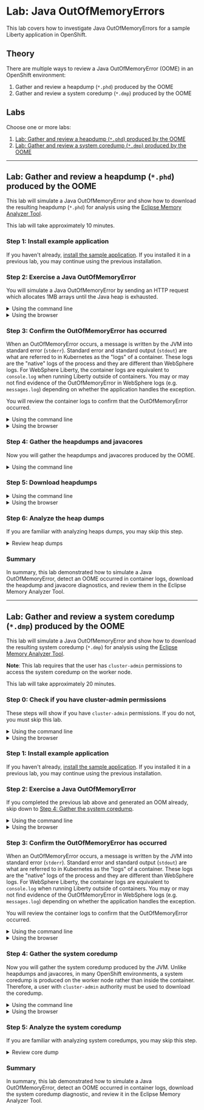 # Lab: Java OutOfMemoryErrors

This lab covers how to investigate Java OutOfMemoryErrors for a sample Liberty application in OpenShift.

## Theory

There are multiple ways to review a Java OutOfMemoryError (OOME) in an OpenShift environment:

1. Gather and review a heapdump (`*.phd`) produced by the OOME
1. Gather and review a system coredump (`*.dmp`) produced by the OOME

## Labs

Choose one or more labs:

1. [Lab: Gather and review a heapdump (`*.phd`) produced by the OOME](#lab-gather-and-review-a-heapdump-phd-produced-by-the-oome)
1. [Lab: Gather and review a system coredump (`*.dmp`) produced by the OOME](#lab-gather-and-review-a-system-coredump-dmp-produced-by-the-oome)

-----

## Lab: Gather and review a heapdump (`*.phd`) produced by the OOME

This lab will simulate a Java OutOfMemoryError and show how to download the resulting heapdump (`*.phd`) for analysis using the [Eclipse Memory Analyzer Tool](https://www.ibm.com/support/pages/eclipse-memory-analyzer-tool-dtfj-and-ibm-extensions).

This lab will take approximately 10 minutes.

### Step 1: Install example application

If you haven't already, [install the sample application](lab_liberty_install_app.md). If you installed it in a previous lab, you may continue using the previous installation.

### Step 2: Exercise a Java OutOfMemoryError

You will simulate a Java OutOfMemoryError by sending an HTTP request which allocates 1MB arrays until the Java heap is exhausted.

<details markdown="1">
<summary>Using the command line</summary>

1. Request the following web page from your terminal to simulate an OutOfMemoryError:
    1. macOS, Linux, or Windows with Cygwin:

            curl -k -s "https://$(oc get route libertydiag "--output=jsonpath={.spec.host}")/servlet/AllocateObject?size=1048576&iterations=10000&waittime=10&retainData=false"

    1. Windows with Command Prompt:
        1. Ensure you have [`curl` for Windows](https://curl.se/windows/) installed
        1. List the application's URL:

                oc get route libertydiag "--output=jsonpath={.spec.host}{'\n'}"

        1. Execute the following command, replacing `$HOST` with the output of the previous command:

                curl -k -s "https://$HOST/servlet/AllocateObject?size=1048576&iterations=10000&waittime=10&retainData=false"
      
</details>

<details markdown="1">
<summary>Using the browser</summary>

1. Craft the following link, replacing `$HOST` with the hostname of the application from the installation step above when you opened the `libertydiag` application in your browser (e.g. `libertydiag-user1-namespace.apps.was-education-cluster.example.com`):

        http://$HOST/servlet/AllocateObject?size=1048576&iterations=10000&waittime=10&retainData=false

1. Open this link in the browser

</details>

### Step 3: Confirm the OutOfMemoryError has occurred

When an OutOfMemoryError occurs, a message is written by the JVM into standard error (`stderr`). Standard error and standard output (`stdout`) are what are referred to in Kubernetes as the "logs" of a container. These logs are the "native" logs of the process and they are different than WebSphere logs. For WebSphere Liberty, the container logs are equivalent to `console.log` when running Liberty outside of containers. You may or may not find evidence of the OutOfMemoryError in WebSphere logs (e.g. `messages.log`) depending on whether the application handles the exception.

You will review the container logs to confirm that the OutOfMemoryError occurred.

<details markdown="1">
<summary>Using the command line</summary>

1. List the pods for the example application deployment; for example:

        oc get pods
   Example output:

        NAME                          READY   STATUS    RESTARTS   AGE
        libertydiag-b98748954-mgj64   1/1     Running   0          97s

1. Print the native logs of the pod by replacing `$POD` with the pod name from the previous command:

        oc logs $POD
   For example:

        oc logs libertydiag-b98748954-mgj64

1. You should see OutOfMemoryError lines such as the following. If you don't see them, give it some time and print the logs again.

        JVMDUMP039I Processing dump event "systhrow", detail "java/lang/OutOfMemoryError" at 2022/12/07 16:43:38 - please wait.

</details>

<details markdown="1">
<summary>Using the browser</summary>

1. In the `Topology` view of the [`Developer` perspective](openshift_perspective.md), click on the `libertydiag` circle, then click the `Resources` tab in the drawer on the right, and then click on `View logs` for the one pod that's running:  
   ![](images/podviewlogs.png)
1. You should see OutOfMemoryError lines such as the following. If you don't see them, give it some time by watching the bottom of the logs.  
   ![](images/podlogsoome.png)

</details>

### Step 4: Gather the heapdumps and javacores

Now you will gather the heapdumps and javacores produced by the OOME.

<details markdown="1">
<summary>Using the command line</summary>

1. List the pods for the example application deployment; for example:

        oc get pods
   Example output:

        NAME                          READY   STATUS    RESTARTS   AGE
        libertydiag-b98748954-mgj64   1/1     Running   0          97s

1. Open a shell into the pod by replacing `$POD` with a pod name from the previous command:

        oc rsh -t $POD
   For example:

        oc rsh -t libertydiag-b98748954-mgj64

1. Note that the remote shell might timeout after a short period of inactivity, so be aware that you might have been logged out and you'll need to `oc rsh` back in to continue where you left off.
1. First, we need to find the process ID (PID) of Liberty. Most Liberty images do not have tools like `ps` or `top` pre-installed. However, most Liberty images only have a single process in the container which is the Java process running Liberty, and this has the PID of 1. Double check that this is the Liberty process by doing a full listing on PID 1:

        ls -l /proc/1/

1. If you see a Liberty current working directory (`cwd`) such as `/opt/ol/wlp` or `/opt/ibm/wlp` then you can assume that is the Liberty process. Otherwise, run `ls -l /proc/[0-9]*` and then explore each PID to find the Liberty process.

        ls -l /proc/1
   Example output:

        [...]
        lrwxrwxrwx.  1 1000830000 root 0 Dec  6 17:45 cwd -> /opt/ol/wlp/output/defaultServer
        -r--------.  1 1000830000 root 0 Dec  6 17:45 environ
        lrwxrwxrwx.  1 1000830000 root 0 Dec  6 14:57 exe -> /opt/ibm/java/jre/bin/java
        [...]

1. Normally, heapdumps for IBM Java and Semeru will be produced as `heapdump*phd` files in the `cwd` directory that you found above:

        ls -l /opt/ol/wlp/output/defaultServer/heapdump*phd
   However, in the case of this sample application, this directory is overridden with an `-Xdump` configuration. You can check JVM configurations by printing the process `cmdline` and `environ` files and find the relevant configuration. For example:

        cat /proc/1/cmdline /proc/1/environ
   Example output:

        [...] -Xdump:directory=logs/diagnostics/
   Therefore, for this application, heapdumps will go into `logs/diagnostics/` relative to `cwd`:

        ls /opt/ol/wlp/output/defaultServer/logs/diagnostics/heapdump*phd
   Example output:

        /opt/ol/wlp/output/defaultServer/logs/diagnostics/heapdump.20221207.172449.1.0002.phd
        /opt/ol/wlp/output/defaultServer/logs/diagnostics/heapdump.20221207.172502.1.0005.phd
        /opt/ol/wlp/output/defaultServer/logs/diagnostics/heapdump.20221207.172504.1.0008.phd
        /opt/ol/wlp/output/defaultServer/logs/diagnostics/heapdump.20221207.172504.1.0009.phd
   Note that overridding the `-Xdump` directory is common in container deployments so that a directory may be used that's mounted on a permanent disk so that diagnostics are still available if a pod is killed.

</details>

### Step 5: Download heapdumps

<details markdown="1">
<summary>Using the command line</summary>

1. Download the heaps dumps by replacing `$POD` with a pod name from above and `$DIR` with the directory of the heapdumps. Note that `oc cp` does not support wildcards so the whole directory (or a single file) must be downloaded.

        oc cp $POD:$DIR .
   For example:

        oc cp libertydiag-ddf5f95b6-wj6dm:/opt/ol/wlp/output/defaultServer/logs/diagnostics .

</details>

<details markdown="1">
<summary>Using the browser</summary>

Files other than native logs (equivalent to Liberty's `console.log`) cannot be downloaded through the browser. You must use the command line steps above.

</details>

### Step 6: Analyze the heap dumps

If you are familiar with analyzing heaps dumps, you may skip this step.

<details markdown="1">
<summary>Review heap dumps</summary>

1. Go to <https://www.ibm.com/support/pages/eclipse-memory-analyzer-tool-dtfj-and-ibm-extensions>
1. Follow the instructions to download and launch MAT. These dumps are produced by IBM Java 8, so choose that download.
1. Click File } Open Heap Dump...
1. Open the first `phd` file that was downloaded.
1. In the `Getting Started Wizard`, choose `Leak Suspects Report` and click `Finish`
1. Review the leak suspects report which will highlight the cause of the OOME. For example:
   
    > The class com.example.servlet.AllocateObject occupies 426,783,880 (91.14%) bytes. The memory is accumulated in one instance of java.lang.Object[] which occupies 426,779,160 (91.14%) bytes.

</details>

### Summary

In summary, this lab demonstrated how to simulate a Java OutOfMemoryError, detect an OOME occurred in container logs, download the heapdump and javacore diagnostics, and review them in the Eclipse Memory Analyzer Tool.

-----

## Lab: Gather and review a system coredump (`*.dmp`) produced by the OOME

This lab will simulate a Java OutOfMemoryError and show how to download the resulting system coredump (`*.dmp`) for analysis using the [Eclipse Memory Analyzer Tool](https://www.ibm.com/support/pages/eclipse-memory-analyzer-tool-dtfj-and-ibm-extensions).

**Note**: This lab requires that the user has `cluster-admin` permissions to access the system coredump on the worker node.

This lab will take approximately 20 minutes.

### Step 0: Check if you have cluster-admin permissions

These steps will show if you have `cluster-admin` permissions. If you do not, you must skip this lab.

<details markdown="1">
<summary>Using the command line</summary>

1. Check if you have authority for all verbs on all resources:

        oc auth can-i '*' '*'
   Example output:

        yes

1. If the answer is `no`, then you do not have `cluster-admin` permissions.

</details>

<details markdown="1">
<summary>Using the browser</summary>

1. Access your OpenShift web console at `https://console-openshift-console.$CLUSTER/`. Replace `$CLUSTER` with your OpenShift cluster domain.
1. Ensure the perspective is set to `Administrator` in the top left:  
   ![](images/adminperspective.png)
1. Expand `User Management`. If you don't see a `Users` option, then you do not have `cluster-admin` permissions. If you do see it, click on it, and then click on your user name:  
   ![](images/users.png)
1. Click on `RoleBindings` and check if any binding has a `Role ref` of `cluster-admin`. If there are none, then you do not have `cluster-admin` permissions.  
   ![](images/clusteradmin.png)

</details>

### Step 1: Install example application

If you haven't already, [install the sample application](lab_liberty_install_app.md). If you installed it in a previous lab, you may continue using the previous installation.

### Step 2: Exercise a Java OutOfMemoryError

If you completed the previous lab above and generated an OOM already, skip down to [Step 4: Gather the system coredump](#step-4-gather-the-system-coredump).

<details markdown="1">
<summary>Using the command line</summary>

1. Request the following web page from your terminal to simulate an OutOfMemoryError:
    1. macOS, Linux, or Windows with Cygwin:

            curl -k -s "https://$(oc get route libertydiag "--output=jsonpath={.spec.host}")/servlet/AllocateObject?size=1048576&iterations=10000&waittime=10&retainData=false"

    1. Windows with Command Prompt:
        1. Ensure you have [`curl` for Windows](https://curl.se/windows/) installed
        1. List the application's URL:

                oc get route libertydiag "--output=jsonpath={.spec.host}{'\n'}"

        1. Execute the following command, replacing `$HOST` with the output of the previous command:

                curl -k -s "https://$HOST/servlet/AllocateObject?size=1048576&iterations=10000&waittime=10&retainData=false"
      
</details>

<details markdown="1">
<summary>Using the browser</summary>

1. Craft the following link, replacing `$HOST` with the hostname of the application from the installation step above when you opened the `libertydiag` application in your browser (e.g. `libertydiag-user1-namespace.apps.was-education-cluster.example.com`):

        http://$HOST/servlet/AllocateObject?size=1048576&iterations=10000&waittime=10&retainData=false

1. Open this link in the browser

</details>

### Step 3: Confirm the OutOfMemoryError has occurred

When an OutOfMemoryError occurs, a message is written by the JVM into standard error (`stderr`). Standard error and standard output (`stdout`) are what are referred to in Kubernetes as the "logs" of a container. These logs are the "native" logs of the process and they are different than WebSphere logs. For WebSphere Liberty, the container logs are equivalent to `console.log` when running Liberty outside of containers. You may or may not find evidence of the OutOfMemoryError in WebSphere logs (e.g. `messages.log`) depending on whether the application handles the exception.

You will review the container logs to confirm that the OutOfMemoryError occurred.

<details markdown="1">
<summary>Using the command line</summary>

1. List the pods for the example application deployment; for example:

        oc get pods
   Example output:

        NAME                          READY   STATUS    RESTARTS   AGE
        libertydiag-b98748954-mgj64   1/1     Running   0          97s

1. Print the native logs of the pod by replacing `$POD` with the pod name from the previous command:

        oc logs $POD
   For example:

        oc logs libertydiag-b98748954-mgj64

1. You should see OutOfMemoryError lines such as the following. If you don't see them, give it some time and print the logs again.

        JVMDUMP039I Processing dump event "systhrow", detail "java/lang/OutOfMemoryError" at 2022/12/07 16:43:38 - please wait.

</details>

<details markdown="1">
<summary>Using the browser</summary>

1. In the `Topology` view of the [`Developer` perspective](openshift_perspective.md), click on the `libertydiag` circle, then click the `Resources` tab in the drawer on the right, and then click on `View logs` for the one pod that's running:  
   ![](images/podviewlogs.png)
1. You should see OutOfMemoryError lines such as the following. If you don't see them, give it some time by watching the bottom of the logs.  
   ![](images/podlogsoome.png)

</details>

### Step 4: Gather the system coredump

Now you will gather the system coredump produced by the JVM. Unlike heapdumps and javacores, in many OpenShift environments, a system coredump is produced on the worker node rather than inside the container. Therefore, a user with `cluster-admin` authority must be used to download the coredump.

<details markdown="1">
<summary>Using the command line</summary>

1. List the pods for the example application deployment; for example:

        oc get pods
   Example output:

        NAME                          READY   STATUS    RESTARTS   AGE
        libertydiag-b98748954-mgj64   1/1     Running   0          97s

1. Find the worker node of the pod by replacing `$POD` with the pod name from the previous command:

        oc get pod --output "jsonpath={.spec.nodeName}{'\n'}" $POD
   For example:

        oc get pod --output "jsonpath={.spec.nodeName}{'\n'}" libertydiag-b98748954-mgj64

1. Start a debug pod on that worker node by replacing `$NODE` with the node name from the previous command:

        oc debug node/$NODE -t
   For example:

        oc debug node/worker0.was-education-cluster.example.com -t

1. Note that the remote shell might timeout after a short period of inactivity, so be aware that you might have been logged out and you'll need to re-run `oc debug node` to continue where you left off.
1. These systems use `systemd-coredump` which places core dumps in `/var/lib/systemd/coredump/` (other systems may use [other locations](https://github.com/eclipse-openj9/openj9-docs/issues/1033)). To see them through the debug pod, prepend `/host`:

        sh-4.4# ls -l /host/var/lib/systemd/coredump/
        total 115824
        -rw-r-----+ 1 root root 118596950 Feb 28 16:25 'core.Default\x20Executo.1001210000.06a2f2e0997c46b2b50bdac3c25ab072.831941.1677601537000000.lz4'

1. Confirm the matching timestamp when the OutOfMemoryError occurred.
1. Now we'll use this debug pod to download the file. First start a looping output so that the debug pod doesn't timeout by executing:

        while true; do echo 'Sleeping'; sleep 8; done

1. Next, open a new terminal and find the debug pod and namespace. For example:

        oc get pods --field-selector=status.phase==Running --all-namespaces | grep debug
   Example output:

        openshift-debug-node-4whw7mhb8j  worker0was-education-clusterexamplecom-debug   1/1     Running   0     2m46s

1. Use the above namespace (first column) and pod name (second column) to download the core dump from the worker node. Unfortunately, there is an [open issue with escape characters](https://github.com/openshift/oc/issues/1358) so we must download the entire dumps directory:

        oc cp --namespace openshift-debug-node-4whw7mhb8j "worker0was-education-clusterexample.com-debug:/host/var/lib/systemd/coredump/" coredumps

1. Change directory into `coredumps` and any subdirectory that was created and then uncompress the core dump:
    1. Install the `lz4` utility:
        1. macOS:

                brew install lz4

        1. Windows: Download [lz4](https://github.com/lz4/lz4/releases/latest) (under Assets at the bottom)
        1. Linux: [Install](https://publib.boulder.ibm.com/httpserv/cookbook/Operating_Systems-Linux.html#Operating_Systems-Linux-Installing_Programs) the `lz4` program

    1. Decompress the file (replacing `$FILE` with the file name):

            lz4 -dc $FILE.lz4 > core.dmp

1. Go back to the previous terminal window and type `Ctrl^C` to stop the `while` loop, and then `exit` the debug node.

</details>

<details markdown="1">
<summary>Using the browser</summary>

Files other than native logs (equivalent to Liberty's `console.log`) cannot be downloaded through the browser. You must use the command line steps above.

</details>

### Step 5: Analyze the system coredump

If you are familiar with analyzing system coredumps, you may skip this step.

<details markdown="1">
<summary>Review core dump</summary>

1. Go to <https://www.ibm.com/support/pages/eclipse-memory-analyzer-tool-dtfj-and-ibm-extensions>
1. Follow the instructions to download and launch MAT. These dumps are produced by IBM Java 8, so choose that download.
1. Click File } Open Heap Dump...
1. Open the `*.dmp` file that was downloaded.
1. In the `Getting Started Wizard`, choose `Leak Suspects Report` and click `Finish`
1. Review the leak suspects report which will highlight the cause of the OOME. For example:
   
    > The class com.example.servlet.AllocateObject occupies 426,783,880 (91.14%) bytes. The memory is accumulated in one instance of java.lang.Object[] which occupies 426,779,160 (91.14%) bytes.

</details>

### Summary

In summary, this lab demonstrated how to simulate a Java OutOfMemoryError, detect an OOME occurred in container logs, download the system coredump diagnostic, and review it in the Eclipse Memory Analyzer Tool.
